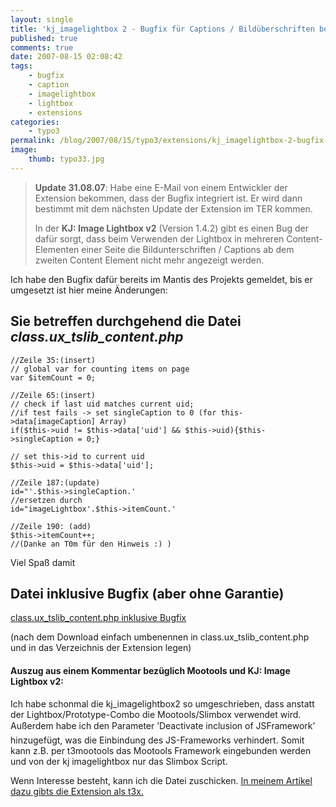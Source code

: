 ```yaml
---
layout: single
title: 'kj_imagelightbox 2 - Bugfix für Captions / Bildüberschriften bei mehreren Content Elementen'
published: true
comments: true
date: 2007-08-15 02:08:42
tags:
    - bugfix
    - caption
    - imagelightbox
    - lightbox
    - extensions
categories:
    - typo3
permalink: /blog/2007/08/15/typo3/extensions/kj_imagelightbox-2-bugfix-fur-captions-bilduberschriften-bei-mehreren-content-elementen
image:
    thumb: typo33.jpg
---
```

> **Update 31.08.07**: Habe eine E-Mail von einem Entwickler der Extension bekommen, dass der Bugfix integriert ist.
> Er wird dann bestimmt mit dem nächsten Update der Extension im TER kommen.
>
> In der **KJ: Image Lightbox v2** (Version 1.4.2) gibt es einen Bug der dafür sorgt, dass beim Verwenden der Lightbox
> in mehreren Content-Elementen einer Seite die Bildunterschriften / Captions ab dem zweiten Content Element
> nicht mehr angezeigt werden.


Ich habe den Bugfix dafür bereits im Mantis des Projekts gemeldet, bis er umgesetzt ist hier meine Änderungen:

## Sie betreffen durchgehend die Datei _class.ux\_tslib\_content.php_

```
//Zeile 35:(insert)
// global var for counting items on page
var $itemCount = 0;

//Zeile 65:(insert)
// check if last uid matches current uid;
//if test fails -> set singleCaption to 0 (for this->data[imageCaption] Array)
if($this->uid != $this->data['uid'] && $this->uid){$this->singleCaption = 0;}

// set this->id to current uid
$this->uid = $this->data['uid'];

//Zeile 187:(update)
id="'.$this->singleCaption.'
//ersetzen durch
id="imageLightbox'.$this->itemCount.'

//Zeile 190: (add)
$this->itemCount++;
//(Danke an T0m für den Hinweis :) )
```

Viel Spaß damit

## Datei inklusive Bugfix (aber ohne Garantie) 

[class.ux\_tslib\_content.php inklusive Bugfix][1]

(nach dem Download einfach umbenennen in class.ux\_tslib\_content.php und in das Verzeichnis der Extension legen)

#### Auszug aus einem Kommentar bezüglich Mootools und **KJ: Image Lightbox v2**:

Ich habe schonmal die kj_imagelightbox2 so umgeschrieben, dass anstatt der Lightbox/Prototype-Combo die Mootools/Slimbox verwendet wird. Außerdem habe ich den Parameter ’Deactivate inclusion of JSFramework’ hinzugefügt, was die Einbindung des JS-Frameworks verhindert. Somit kann z.B. per t3mootools das Mootools Framework eingebunden werden und von der kj imagelightbox nur das Slimbox Script.

Wenn Interesse besteht, kann ich die Datei zuschicken. [In meinem Artikel dazu gibts die Extension als t3x.][2]

 [1]: /uploads/classux_tslib_contentphp.txt "class.ux_tslib_content.php inklusive Bugfix"
 [2]: /blog/2008/05/23/typo3/extensions/kj_imagelightbox-2-fur-mootools-slimbox/ "Erweiterte Extension kj_imagelightbox in diesem Blog herunterladen"